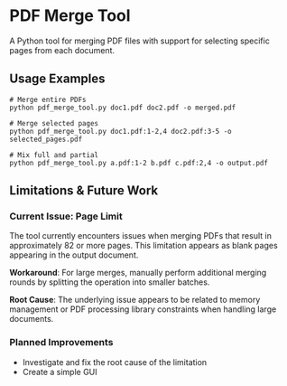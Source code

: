 # PDF Merge Tool

A Python tool for merging PDF files with support for selecting specific pages from each document.

## Usage Examples

```
# Merge entire PDFs
python pdf_merge_tool.py doc1.pdf doc2.pdf -o merged.pdf

# Merge selected pages
python pdf_merge_tool.py doc1.pdf:1-2,4 doc2.pdf:3-5 -o selected_pages.pdf

# Mix full and partial
python pdf_merge_tool.py a.pdf:1-2 b.pdf c.pdf:2,4 -o output.pdf
```

## Limitations & Future Work

### Current Issue: Page Limit
The tool currently encounters issues when merging PDFs that result in approximately 82 or more pages. This limitation appears as blank pages appearing in the output document.

**Workaround**: For large merges, manually perform additional merging rounds by splitting the operation into smaller batches.

**Root Cause**: The underlying issue appears to be related to memory management or PDF processing library constraints when handling large documents.

### Planned Improvements
- Investigate and fix the root cause of the limitation
- Create a simple GUI